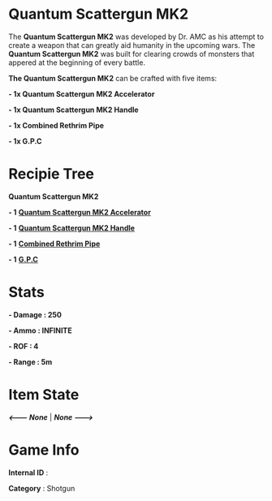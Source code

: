 # Quantum Scattergun MK2

The **Quantum Scattergun MK2** was developed by Dr. AMC as his attempt to create a weapon that can greatly aid humanity in the upcoming wars. The **Quantum Scattergun MK2** was built for clearing crowds of monsters that appered at the beginning of every battle.

**The Quantum Scattergun MK2** can be crafted with five items: 

**- 1x Quantum Scattergun MK2 Accelerator**

**- 1x Quantum Scattergun MK2 Handle**

**- 1x Combined Rethrim Pipe**

**- 1x G.P.C**

# Recipie Tree

**Quantum Scattergun MK2**

**- 1** [**Quantum Scattergun MK2 Accelerator**](https://github.com/AlphaMC0/Lone-Martian/blob/main/Game%20Items/Weapon%20Components/Quantum%20Scattergun%20MK2%20Accelerator.md)

**- 1** [**Quantum Scattergun MK2 Handle**](https://github.com/AlphaMC0/Lone-Martian/blob/main/Weapon%20Components/Quantum%20Scattergun%20MK2%20Handle.md)

**- 1** [**Combined Rethrim Pipe**](https://github.com/AlphaMC0/Lone-Martian/blob/main/Pipes/Combined%20Rethrim%20Pipe.md)

**- 1** [**G.P.C**](https://github.com/AlphaMC0/Lone-Martian/blob/main/Weapon%20Components/Gun%20Power%20Core%20(G.P.C).md)

# Stats

**- Damage : 250**

**- Ammo : INFINITE**

**- ROF : 4**

**- Range : 5m**

# Item State

***<--- None*** | ***None --->***

# Game Info

**Internal ID** : 

**Category** : Shotgun
